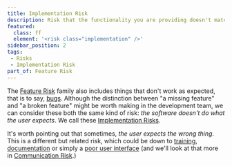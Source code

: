 ```yaml
---
title: Implementation Risk
description: Risk that the functionality you are providing doesn't match the features the client is expecting, due to poor or partial implementation.
featured: 
  class: ff
  element: '<risk class="implementation" />'
sidebar_position: 2
tags: 
 - Risks
 - Implementation Risk
part_of: Feature Risk
---
```


<RiskIntro fm={frontMatter} />

The [Feature Risk](/tags/Feature-Risk) family also includes things that don't work as expected, that is to say, [bugs](https://en.wikipedia.org/wiki/Software_bug).   Although the distinction between "a missing feature" and "a broken feature" might be worth making in the development team, we can consider these both the same kind of risk:  _the software doesn't do what the user expects_.  We call these [Implementation Risks](/tags/Implementation-Risk).  

It's worth pointing out that sometimes, _the user expects the wrong thing_.  This is a different but related risk, which could be down to [training](/tags/Training), [documentation](/tags/Documentation) or simply a [poor user interface](/tags/Communication-Risk) (and we'll look at that more in [Communication Risk](/tags/Communication-Risk).)
